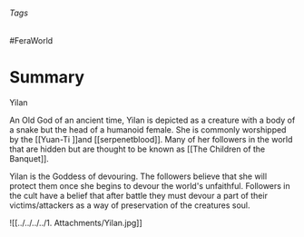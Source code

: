 ###### Tags

#FeraWorld

# Summary

Yilan  

An Old God of an ancient time, Yilan is depicted as a creature with a body of a snake but the head of a humanoid female. She is commonly worshipped by the [[Yuan-Ti ]]and [[serpenetblood]]. Many of her followers in the world that are hidden but are thought to be known as [[The Children of the Banquet]]. 

Yilan is the Goddess of devouring. The followers believe that she will protect them once she begins to devour the world's unfaithful. Followers in the cult have a belief that after battle they must devour a part of their victims/attackers as a way of preservation of the creatures soul.

![[../../../../1. Attachments/Yilan.jpg]]